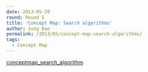 ```yaml
---
date: 2013-05-29
round: Round 5
title: 'Concept Map: Search algorithms'
author: Sung Bae
permalink: /2013/05/concept-map-search-algorithms/
tags:
  - Concept Map
---
```

[conceptmap\_search\_algorithm][1]

 [1]: http://teaching.software-carpentry.org/wp-content/uploads/2013/05/conceptmap_search_algorithm.pdf
